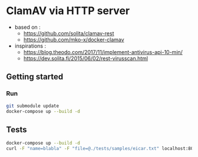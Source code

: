 # ClamAV via HTTP server

- based on :
    - https://github.com/solita/clamav-rest
    - https://github.com/mko-x/docker-clamav
- inspirations :
    - https://blog.theodo.com/2017/11/implement-antivirus-api-10-min/
    - https://dev.solita.fi/2015/06/02/rest-virusscan.html

## Getting started

### Run

```bash
git submodule update
docker-compose up --build -d
```

## Tests

```bash
docker-compose up --build -d
curl -F "name=blabla" -F "file=@./tests/samples/eicar.txt" localhost:8080/scanReply --output -
```
